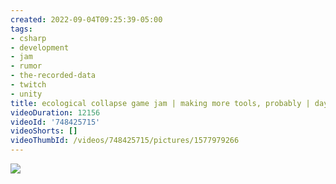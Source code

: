 ```yaml
---
created: 2022-09-04T09:25:39-05:00
tags:
- csharp
- development
- jam
- rumor
- the-recorded-data
- twitch
- unity
title: ecological collapse game jam | making more tools, probably | day 3
videoDuration: 12156
videoId: '748425715'
videoShorts: []
videoThumbId: /videos/748425715/pictures/1577979266
---
```


![](20220904142539.jpg)
